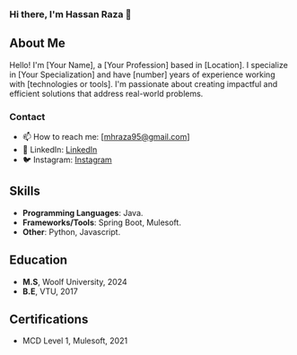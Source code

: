 ### Hi there, I'm Hassan Raza 👋

## About Me
Hello! I'm [Your Name], a [Your Profession] based in [Location]. I specialize in [Your Specialization] and have [number] years of experience working with [technologies or tools]. I'm passionate about creating impactful and efficient solutions that address real-world problems.

### Contact
- 📫 How to reach me: [mhraza95@gmail.com]
- 💼 LinkedIn: [LinkedIn](https://www.linkedin.com/in/mhraza95/)
- 🐦 Instagram: [Instagram](https://www.instagram.com/coderz.py/)


## Skills
- **Programming Languages**: Java.
- **Frameworks/Tools**: Spring Boot, Mulesoft.
- **Other**: Python, Javascript.

## Education
- **M.S**, Woolf University, 2024
- **B.E**, VTU, 2017

## Certifications
- MCD Level 1, Mulesoft, 2021


